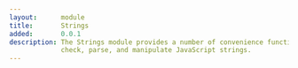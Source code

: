 ```yaml
---
layout:      module
title:       Strings
added:       0.0.1
description: The Strings module provides a number of convenience functions to
             check, parse, and manipulate JavaScript strings.
---
```

